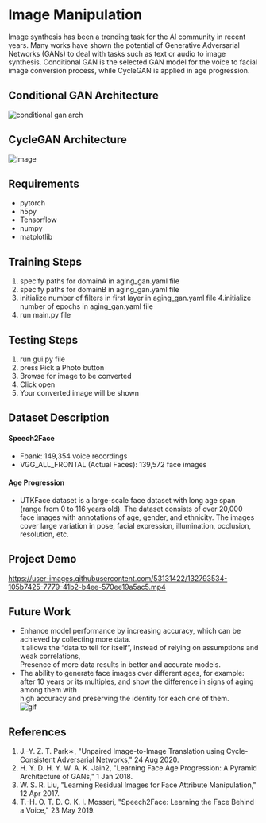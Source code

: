 # Image Manipulation
Image synthesis has been a trending task for the AI community in recent years.
Many works have shown the potential of Generative Adversarial Networks (GANs) 
to deal with tasks such as text or audio to image synthesis.
Conditional GAN is the selected GAN model for the voice to facial image conversion process, while CycleGAN is applied in age progression. 

## Conditional GAN Architecture
![conditional gan arch](https://user-images.githubusercontent.com/53131422/132605384-870fd71a-13c3-4cc6-91cb-308ad54884c5.jpg)

## CycleGAN Architecture
![image](https://user-images.githubusercontent.com/53131422/132605405-6b64e02d-a764-4e75-82fa-011650bc869c.png)

## Requirements
* pytorch
* h5py
* Tensorflow
* numpy
* matplotlib
## Training Steps
1. specify paths for domainA in aging_gan.yaml file  
2. specify paths for domainB in aging_gan.yaml file
3. initialize number of filters in first layer in aging_gan.yaml file 
4.initialize number of epochs in aging_gan.yaml file 
5. run main.py file
## Testing Steps
1. run gui.py file
2. press Pick a Photo button
3. Browse for image to be converted
4. Click open
5. Your converted image will be shown
## Dataset Description
#### Speech2Face
* Fbank: 149,354 voice recordings
* VGG_ALL_FRONTAL (Actual Faces): 139,572 face images
#### Age Progression
* UTKFace dataset is a large-scale face dataset with long age span (range from 0 to 116 years old).
The dataset consists of over 20,000 face images with annotations of age, gender, and ethnicity.
The images cover large variation in pose, facial expression, illumination, occlusion, resolution,
etc.
## Project Demo
https://user-images.githubusercontent.com/53131422/132793534-105b7425-7779-41b2-b4ee-570ee19a5ac5.mp4
## Future Work
* Enhance model performance by increasing accuracy, which can be achieved by collecting more data.  
It allows the “data to tell for itself”, instead of relying on assumptions and weak correlations,                                                           
Presence of more data results in better and accurate models.                                                            
* The ability to generate face images over different ages, for example:  
after 10 years or its multiples, and show the difference in signs of aging among them with  
high accuracy and preserving the identity for each one of them.  
                                                                     ![gif](https://user-images.githubusercontent.com/53131422/132791338-763e0d61-1494-4292-bc31-8757e9a29199.gif)
                                                                      
## References
1. J.-Y. Z. T. Park∗, "Unpaired Image-to-Image Translation using Cycle-Consistent Adversarial Networks," 24 Aug 2020. 
2. H. Y. D. H. Y. W. A. K. Jain2, "Learning Face Age Progression: A Pyramid Architecture of GANs," 1 Jan 2018. 
3. W. S. R. Liu, "Learning Residual Images for Face Attribute Manipulation," 12 Apr 2017. 
4. T.-H. O. T. D. C. K. I. Mosseri, "Speech2Face: Learning the Face Behind a Voice," 23 May 2019. 
